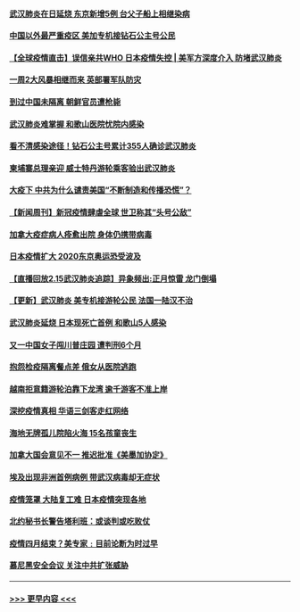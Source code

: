 #### [武汉肺炎在日延烧 东京新增5例 台父子船上相继染病](../pages/prog202/a102778538.md?t=02162222) 
#### [中国以外最严重疫区 美加专机接钻石公主号公民](../pages/prog202/a102778473.md?t=02162222) 
#### [【全球疫情直击】误信亲共WHO 日本疫情失控 | 美军方深度介入 防堵武汉肺炎](../pages/prog202/a102778478.md?t=02162222) 
#### [一周2大风暴相继而来 英部署军队防灾](../pages/prog202/a102778447.md?t=02162222) 
#### [到过中国未隔离 朝鲜官员遭枪毙](../pages/prog202/a102778383.md?t=02162222) 
#### [武汉肺炎难掌握 和歌山医院忧院内感染](../pages/prog202/a102778376.md?t=02162222) 
#### [看不清感染途径！钻石公主号累计355人确诊武汉肺炎](../pages/prog202/a102778335.md?t=02162222) 
#### [柬埔寨总理亲迎 威士特丹游轮乘客验出武汉肺炎](../pages/prog202/a102777842.md?t=02162222) 
#### [大疫下 中共为什么谴责美国“不断制造和传播恐慌”？](../pages/prog202/a102778285.md?t=02162222) 
#### [【新闻周刊】新冠疫情肆虐全球 世卫称其“头号公敌”](../pages/prog202/a102778196.md?t=02162222) 
#### [加拿大疫症病人痊愈出院 身体仍携带病毒](../pages/prog202/a102778061.md?t=02162222) 
#### [日本疫情扩大 2020东京奥运恐受波及](../pages/prog202/a102778049.md?t=02162222) 
#### [【直播回放2.15武汉肺炎追踪】异象频出:正月惊雷 龙门倒塌](../pages/prog202/a102777974.md?t=02162222) 
#### [【更新】武汉肺炎 美专机接游轮公民 法国一陆汉不治](../pages/prog202/a102770740.md?t=02162222) 
#### [武汉肺炎延烧 日本现死亡首例 和歌山5人感染](../pages/prog202/a102777815.md?t=02162222) 
#### [又一中国女子闯川普庄园 遭判刑6个月](../pages/prog202/a102777673.md?t=02162222) 
#### [抱怨检疫隔离餐点差 俄女从医院逃跑](../pages/prog202/a102777667.md?t=02162222) 
#### [越南拒意籍游轮泊靠下龙湾 逾千游客不准上岸](../pages/prog202/a102777646.md?t=02162222) 
#### [深挖疫情真相 华语三剑客走红网络](../pages/prog202/a102777624.md?t=02162222) 
#### [海地无牌孤儿院陷火海 15名孩童丧生](../pages/prog202/a102777620.md?t=02162222) 
#### [加拿大国会意见不一 推迟批准《美墨加协定》](../pages/prog202/a102777575.md?t=02162222) 
#### [埃及出现非洲首例病例 带武汉病毒却无症状](../pages/prog202/a102777559.md?t=02162222) 
#### [疫情笼罩 大陆复工难 日本疫情突现各地](../pages/prog202/a102777455.md?t=02162222) 
#### [北约秘书长警告塔利班：或谈判或吃败仗](../pages/prog202/a102777442.md?t=02162222) 
#### [疫情四月结束？美专家﹕目前论断为时过早](../pages/prog202/a102777248.md?t=02162222) 
#### [慕尼黑安全会议 关注中共扩张威胁](../pages/prog202/a102777254.md?t=02162222) 

----
#### [ >>> 更早内容 <<< ](../indexes/prog202-earlier.md)
